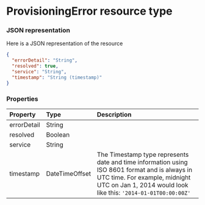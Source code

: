 # ProvisioningError resource type



### JSON representation

Here is a JSON representation of the resource

```json
{
  "errorDetail": "String",
  "resolved": true,
  "service": "String",
  "timestamp": "String (timestamp)"
}

```
### Properties
| Property	   | Type	|Description|
|:---------------|:--------|:----------|
|errorDetail|String||
|resolved|Boolean||
|service|String||
|timestamp|DateTimeOffset|The Timestamp type represents date and time information using ISO 8601 format and is always in UTC time. For example, midnight UTC on Jan 1, 2014 would look like this: `'2014-01-01T00:00:00Z'`|

<!-- uuid: 4eac529c-65af-4126-9b5c-e0b5bf3de75e
2015-10-09 18:12:09 UTC -->